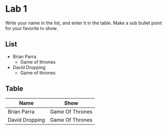 # Lab 1
Write your name in the list, and enter it in the table. Make a sub bullet point for your favorite tv show.

## List
* Brian Parra
  * Game of thrones
* David Dropping
  * Game of thrones
 
 
 
## Table
| Name | Show|
| ------------- | ------------- |
| Brian Parra     | Game Of Thrones|
| David Dropping     | Game Of Thrones|
